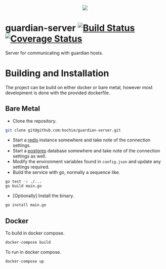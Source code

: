 <div style="text-align:center"><img src='https://d.pr/SLO9Sg/3123P4IP+' /></div>

# guardian-server [![Build Status](https://travis-ci.org/kochie/guardian-server.svg?branch=master)](https://travis-ci.org/kochie/guardian-server) [![Coverage Status](https://coveralls.io/repos/github/kochie/guardian-server/badge.svg?branch=master)](https://coveralls.io/github/kochie/guardian-server?branch=master)
Server for communicating with guardian hosts.

# Building and Installation
The project can be build on either docker or bare metal, however most development is done with the provided dockerfile.

## Bare Metal

- Clone the repository.

```bash
git clone git@github.com:kochie/guardian-server.git
```
- Start a [redis](https:/redis.io) instance somewhere and take note of the connection settings.
- Start a [postgres](https://www.postgresql.org/) database somewhere and take note of the connection settings as well.
- Modify the environment variables found in `config.json` and update any settings required.
- Build the service with go, normally a sequence like.

```bash
go test -v ./...
go build main.go
```

- [Optionally] Install the binary.
```bash
go install main.go
```

## Docker
To build in docker compose.
```bash
docker-compose build 
```
To run in docker compose.
```bash
docker-compose up
```
